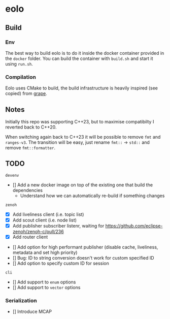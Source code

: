 # eolo

## Build

### Env
The best way to build eolo is to do it inside the docker container provided in the `docker` folder. You can build the container with `build.sh` and start it using `run.sh`.

### Compilation

Eolo uses CMake to build, the build infrastructure is heavily inspired (see copied) from [grape](https://github.com/cvilas/grape).

## Notes

Initially this repo was supporting C++23, but to maximise compatibilty I reverted back to C++20.

When switching again back to C++23 it will be possible to remove `fmt` and `ranges-v3`. The transition will be easy, just rename `fmt::` -> `std::` and remove `fmt::formatter`.

## TODO

`devenv`
- [] Add a new docker image on top of the existing one that build the dependencies
  - Understand how we can automatically re-build if something changes

`zenoh`
- [x] Add liveliness client (i.e. topic list)
- [x] Add scout client (i.e. node list)
- [x] Add publisher subscriber listenr, waiting for https://github.com/eclipse-zenoh/zenoh-c/pull/236
- [x] Add router client
- [] Add option for high performant publisher (disable cache, liveliness, metadata and set high priority)
- [] Bug: ID to string conversion doesn't work for custom specified ID
- [] Add option to specify custom ID for session

`cli`
- [] Add support to `enum` options
- [] Add support to `vector` options

### Serialization
- [] Introduce MCAP
